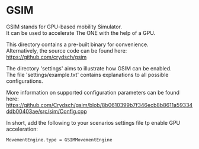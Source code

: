 # GSIM

GSIM stands for GPU-based mobility Simulator.  
It can be used to accelerate The ONE with the help of a GPU.

This directory contains a pre-built binary for convenience.  
Alternatively, the source code can be found here: https://github.com/crydsch/gsim

The directory 'settings' aims to illustrate how GSIM can be enabled.  
The file 'settings/example.txt' contains explanations to all possible configurations.

More information on supported configuration parameters can be found here:  
https://github.com/Crydsch/gsim/blob/8b0610399b7f346ecb8b8611a59334ddb00403ae/src/sim/Config.cpp

In short, add the following to your scenarios settings file tp enable GPU acceleration:
```
MovementEngine.type = GSIMMovementEngine
```
